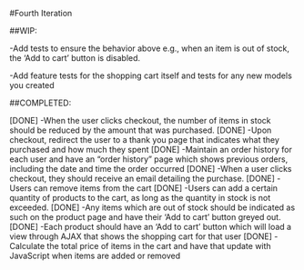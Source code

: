 #Fourth Iteration

##WIP:

-Add tests to ensure the behavior above e.g., when an item is out of stock, the ‘Add to cart’ button is disabled.

-Add feature tests for the shopping cart itself and tests for any new models you created


##COMPLETED:

[DONE] -When the user clicks checkout, the number of items in stock should be reduced by the amount that was purchased.
[DONE] -Upon checkout, redirect the user to a thank you page that indicates what they purchased and how much they spent
[DONE] -Maintain an order history for each user and have an “order history” page which shows previous orders, including the date and time the order occurred
[DONE] -When a user clicks checkout, they should receive an email detailing the purchase.
[DONE] -Users can remove items from the cart
[DONE] -Users can add a certain quantity of products to the cart, as long as the quantity in stock is not exceeded.
[DONE] -Any items which are out of stock should be indicated as such on the product page and have their ‘Add to cart’ button greyed out.
[DONE] -Each product should have an ‘Add to cart’ button which will load a view through AJAX that shows the shopping cart for that user
[DONE] -Calculate the total price of items in the cart and have that update with JavaScript when items are added or removed
